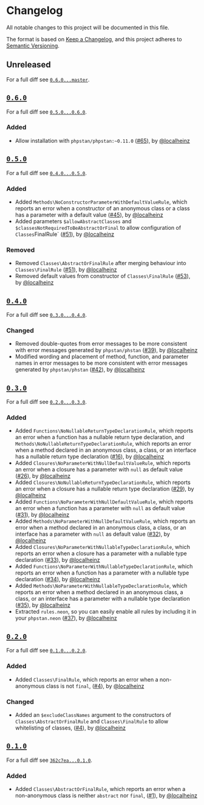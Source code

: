 # Changelog

All notable changes to this project will be documented in this file.

The format is based on [Keep a Changelog](https://keepachangelog.com/en/1.0.0/), and this project adheres to [Semantic Versioning](https://semver.org/spec/v2.0.0.html).

## Unreleased

For a full diff see [`0.6.0...master`](https://github.com/localheinz/phpstan-rules/compare/0.6.0...master).

## [`0.6.0`](https://github.com/localheinz/phpstan-rules/releases/tag/0.6.0)

For a full diff see [`0.5.0...0.6.0`](https://github.com/localheinz/phpstan-rules/compare/0.5.0...0.6.0).

### Added

* Allow installation with `phpstan/phpstan:~0.11.0` ([#65](https://github.com/localheinz/phpstan-rules/pull/65)), by [@localheinz](https://github.com/localheinz)

## [`0.5.0`](https://github.com/localheinz/phpstan-rules/releases/tag/0.5.0)

For a full diff see [`0.4.0...0.5.0`](https://github.com/localheinz/phpstan-rules/compare/0.4.0...0.5.0).

### Added

* Added `Methods\NoConstructorParameterWithDefaultValueRule`, which reports an error when a constructor of an anonymous class or a class has a parameter with a default value ([#45](https://github.com/localheinz/phpstan-rules/pull/45)), by [@localheinz](https://github.com/localheinz)
* Added parameters `$allowAbstractClasses` and `$classesNotRequiredToBeAbstractOrFinal` to allow configuration of `Classes`FinalRule` ([#51](https://github.com/localheinz/phpstan-rules/pull/51)), by [@localheinz](https://github.com/localheinz)

### Removed

* Removed `Classes\AbstractOrFinalRule` after merging behaviour into `Classes\FinalRule` ([#51](https://github.com/localheinz/phpstan-rules/pull/51)), by [@localheinz](https://github.com/localheinz)
* Removed default values from constructor of `Classes\FinalRule` ([#53](https://github.com/localheinz/phpstan-rules/pull/53)), by [@localheinz](https://github.com/localheinz)

## [`0.4.0`](https://github.com/localheinz/phpstan-rules/releases/tag/0.4.0)

For a full diff see [`0.3.0...0.4.0`](https://github.com/localheinz/phpstan-rules/compare/0.3.0...0.4.0).

### Changed

* Removed double-quotes from error messages to be more consistent with error messages generated by `phpstan/phstan` ([#39](https://github.com/localheinz/phpstan-rules/pull/39)), by [@localheinz](https://github.com/localheinz)
* Modified wording and placement of method, function, and parameter names in error messages to be more consistent with error messages generated by `phpstan/phstan` ([#42](https://github.com/localheinz/phpstan-rules/pull/42)), by [@localheinz](https://github.com/localheinz)

## [`0.3.0`](https://github.com/localheinz/phpstan-rules/releases/tag/0.3.0)

For a full diff see [`0.2.0...0.3.0`](https://github.com/localheinz/phpstan-rules/compare/0.2.0...0.3.0).

### Added

* Added `Functions\NoNullableReturnTypeDeclarationRule`, which reports an error when a function has a nullable return type declaration, and `Methods\NoNullableReturnTypeDeclarationRule`, which reports an error when a method declared in an anonymous class, a class, or an interface has a nullable return type declaration ([#16](https://github.com/localheinz/phpstan-rules/pull/16)), by [@localheinz](https://github.com/localheinz)
* Added `Closures\NoParameterWithNullDefaultValueRule`, which reports an error when a closure has a parameter with `null` as default value ([#26](https://github.com/localheinz/phpstan-rules/pull/26)), by [@localheinz](https://github.com/localheinz)
* Added `Closures\NoNullableReturnTypeDeclarationRule`, which reports an error when a closure has a nullable return type declaration ([#29](https://github.com/localheinz/phpstan-rules/pull/29)), by [@localheinz](https://github.com/localheinz)
* Added `Functions\NoParameterWithNullDefaultValueRule`, which reports an error when a function has a parameter with `null` as default value ([#31](https://github.com/localheinz/phpstan-rules/pull/31)), by [@localheinz](https://github.com/localheinz)
* Added `Methods\NoParameterWithNullDefaultValueRule`, which reports an error when a method declared in an anonymous class, a class, or an interface has a parameter with `null` as default value ([#32](https://github.com/localheinz/phpstan-rules/pull/32)), by [@localheinz](https://github.com/localheinz)
* Added `Closures\NoParameterWithNullableTypeDeclarationRule`, which reports an error when a closure has a parameter with a nullable type declaration ([#33](https://github.com/localheinz/phpstan-rules/pull/33)), by [@localheinz](https://github.com/localheinz)
* Added `Functions\NoParameterWithNullableTypeDeclarationRule`, which reports an error when a function has a parameter with a nullable type declaration ([#34](https://github.com/localheinz/phpstan-rules/pull/34)), by [@localheinz](https://github.com/localheinz)
* Added `Methods\NoParameterWithNullableTypeDeclarationRule`, which reports an error when a method declared in an anonymous class, a class, or an interface has a parameter with a nullable type declaration ([#35](https://github.com/localheinz/phpstan-rules/pull/35)), by [@localheinz](https://github.com/localheinz)
* Extracted `rules.neon`, so you can easily enable all rules by including it in your `phpstan.neon` ([#37](https://github.com/localheinz/phpstan-rules/pull/37)), by [@localheinz](https://github.com/localheinz)

## [`0.2.0`](https://github.com/localheinz/phpstan-rules/releases/tag/0.2.0)

For a full diff see [`0.1.0...0.2.0`](https://github.com/localheinz/phpstan-rules/compare/0.1.0...0.2.0).

### Added

* Added `Classes\FinalRule`, which reports an error when a non-anonymous class is not `final`, ([#4](https://github.com/localheinz/phpstan-rules/pull/4)), by [@localheinz](https://github.com/localheinz)

### Changed

* Added an `$excludeClassNames` argument to the constructors of `Classes\AbstractOrFinalRule` and `Classes\FinalRule` to allow whitelisting of classes, ([#4](https://github.com/localheinz/phpstan-rules/pull/11)), by [@localheinz](https://github.com/localheinz)

## [`0.1.0`](https://github.com/localheinz/phpstan-rules/releases/tag/0.1.0)

For a full diff see [`362c7ea...0.1.0`](https://github.com/localheinz/phpstan-rules/compare/362c7ea...0.1.0).

### Added

* Added `Classes\AbstractOrFinalRule`, which reports an error when a non-anonymous class is neither `abstract` nor `final`, ([#1](https://github.com/localheinz/phpstan-rules/pull/1)), by [@localheinz](https://github.com/localheinz)

